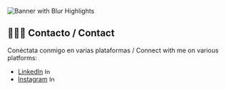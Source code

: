 ![Banner with Blur Highlights](https://github.com/haderrenteria13/haderrenteria13/assets/106301008/39e79e97-8923-43e6-9f36-42c14e41967b)

## 🧑🏿‍🦱 Contacto / Contact

Conéctata conmigo en varias plataformas / Connect with me on various platforms:

- [LinkedIn](https://www.linkedin.com/in/hader-renteria-565119240/) <img alt="Instagram" title="Instagram" height="13" width="13" src="https://cdn.simpleicons.org/linkedin/white">
- [Instagram](https://www.instagram.com/hader_____13/) <img alt="Instagram" title="Instagram" height="13" width="13" src="https://cdn.simpleicons.org/instagram/white">

